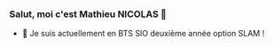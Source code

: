 ### Salut, moi c'est Mathieu NICOLAS 👋

- 🌱 Je suis actuellement en BTS SIO deuxième année option SLAM !
<!--
**MathieuNico/MathieuNico** is a ✨ _special_ ✨ repository because its `README.md` (this file) appears on your GitHub profile.

Here are some ideas to get you started:

- 🔭 I’m currently working on ...
- 👯 I’m looking to collaborate on ...
- 🤔 I’m looking for help with ...
- 💬 Ask me about ...
- 📫 How to reach me: ...
- 😄 Pronouns: ...
- ⚡ Fun fact: ...
-->
